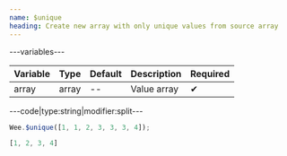 ```yaml
---
name: $unique
heading: Create new array with only unique values from source array
---
```


---variables---

| Variable | Type | Default | Description | Required |
| -- | -- | -- | -- | -- |
| array | array | -- | Value array | ✔ |

---code|type:string|modifier:split---

```javascript
Wee.$unique([1, 1, 2, 3, 3, 3, 4]);
```

```javascript
[1, 2, 3, 4]
```